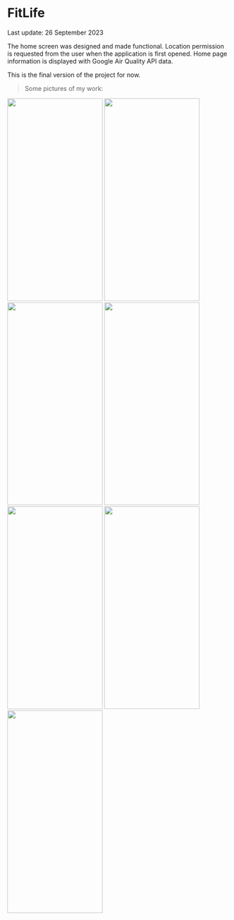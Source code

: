 # FitLife


Last update: 26 September 2023

The home screen was designed and made functional.
Location permission is requested from the user when the application is first opened.
Home page information is displayed with Google Air Quality API data.

This is the final version of the project for now.


> Some pictures of my work:

<img src="https://github.com/SamedTemiz/FitLife/assets/100471404/af4ecf5b-b5b3-4c33-8c90-18a590d37f3d" width="216" height="460" />

<img src="https://github.com/SamedTemiz/FitLife/assets/100471404/0191873c-d670-426f-ba83-4dbb0e5fa8cc" width="216" height="460" />

<img src="https://github.com/SamedTemiz/FitLife/assets/100471404/13e16cc8-be34-4e44-9c3d-efd1197c516d" width="216" height="460" />

<img src="https://github.com/SamedTemiz/FitLife/assets/100471404/c93ac7db-67fe-4c73-91bf-8bf2abd6b9ff" width="216" height="460" />

<img src="https://github.com/SamedTemiz/FitLife/assets/100471404/5e1fac17-96b4-45ef-9560-ee6e16015e2c" width="216" height="460" />

<img src="https://github.com/SamedTemiz/FitLife/assets/100471404/f86e9d72-d6bb-4fae-bc52-076ed31c3de0" width="216" height="460" />

<img src="https://github.com/SamedTemiz/FitLife/assets/100471404/0310af61-1dcc-4304-abe2-4ab4fdc3a6fd" width="216" height="460" />

